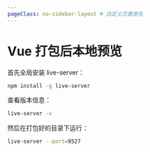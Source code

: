```yaml
---
pageClass: no-sidebar-layout # 自定义页面类名
---
```


# Vue 打包后本地预览

首先全局安装 live-server：

```sh
npm install -g live-server
```

查看版本信息：

```sh
live-server -v
```

然后在打包好的目录下运行：

```sh
live-server --port=9527
```
